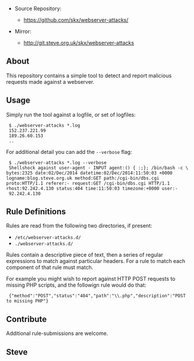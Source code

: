 * Source Repository:
    * https://github.com/skx/webserver-attacks/

* Mirror:
    * http://git.steve.org.uk/skx/webserver-attacks



About
-----

This repository contains a simple tool to detect and report malicious requests made against a webserver.


Usage
-----

Simply run the tool against a logfile, or set of logfiles:

     $ ./webserver-attacks *.log
     152.237.221.99
     189.26.60.153
     ..

For additional detail you can add the `--verbose` flag:

     $ ./webserver-attacks *.log --verbose
     Shellshock against user-agent - INPUT agent:() { :;}; /bin/bash -c \ bytes:2325 date:02/Dec/2014 datetime:02/Dec/2014:11:50:03 +0000 logname:blog.steve.org.uk method:GET path:/cgi-bin/dbs.cgi proto:HTTP/1.1 referer:- request:GET /cgi-bin/dbs.cgi HTTP/1.1 rhost:92.242.4.130 status:404 time:11:50:03 timezone:+0000 user:-
     92.242.4.130



Rule Definitions
----------------

Rules are read from the following two directories, if present:

* `/etc/webserver-attacks.d/`
* `./webserver-attacks.d/`

Rules contain a descriptive piece of text, then a series of regular expressions to match against particular headers.  For a rule to match each component of that rule must match.

For example you might wish to report against HTTP POST requests to missing PHP scripts, and the followign rule would do that:

     {"method":"POST","status":"404","path":"\\.php","description":"POST to missing PHP"}



Contribute
----------

Additional rule-submissions are welcome.


Steve
--
